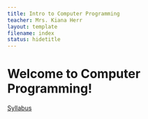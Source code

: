 ```yaml
---
title: Intro to Computer Programming
teacher: Mrs. Kiana Herr
layout: template
filename: index
status: hidetitle
--- 
```


# Welcome to Computer Programming!

[Syllabus](syllabus)
